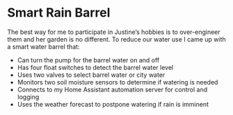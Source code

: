 # Smart Rain Barrel

The best way for me to participate in Justine’s hobbies is to over-engineer them and her garden is no different. To reduce our water use I came up with a smart water barrel that:

* Can turn the pump for the barrel water on and off
* Has four float switches to detect the barrel water level
* Uses two valves to select barrel water or city water
* Monitors two soil moisture sensors to determine if watering is needed
* Connects to my Home Assistant automation server for control and logging
* Uses the weather forecast to postpone watering if rain is imminent



